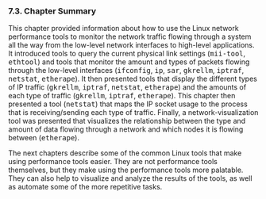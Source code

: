 ### 7.3\. Chapter Summary

This chapter provided information about how to use the Linux network performance tools to monitor the network traffic flowing through a system all the way from the low-level network interfaces to high-level applications. It introduced tools to query the current physical link settings (<tt>mii-tool</tt>, <tt>ethtool</tt>) and tools that monitor the amount and types of packets flowing through the low-level interfaces (<tt>ifconfig</tt>, <tt>ip</tt>, <tt>sar</tt>, <tt>gkrellm</tt>, <tt>iptraf</tt>, <tt>netstat</tt>, <tt>etherape</tt>). It then presented tools that display the different types of IP traffic (<tt>gkrellm</tt>, <tt>iptraf</tt>, <tt>netstat</tt>, <tt>etherape</tt>) and the amounts of each type of traffic (<tt>gkrellm</tt>, <tt>iptraf</tt>, <tt>etherape</tt>). This chapter then presented a tool (<tt>netstat</tt>) that maps the IP socket usage to the process that is receiving/sending each type of traffic. Finally, a network-visualization tool was presented that visualizes the relationship between the type and amount of data flowing through a network and which nodes it is flowing between (<tt>etherape</tt>).

The next chapters describe some of the common Linux tools that make using performance tools easier. They are not performance tools themselves, but they make using the performance tools more palatable. They can also help to visualize and analyze the results of the tools, as well as automate some of the more repetitive tasks.